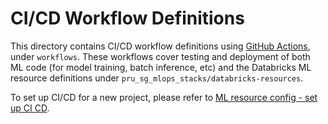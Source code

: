 # CI/CD Workflow Definitions
This directory contains CI/CD workflow definitions using [GitHub Actions](https://docs.github.com/en/actions),
under ``workflows``. These workflows cover testing and deployment of both ML code (for model training, batch inference, etc) and the 
Databricks ML resource definitions under ``pru_sg_mlops_stacks/databricks-resources``. 

To set up CI/CD for a new project,
please refer to [ML resource config - set up CI CD](../../pru_sg_mlops_stacks/databricks-resources/README.md#set-up-ci-and-cd).
